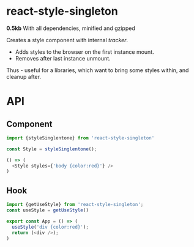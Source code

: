 react-style-singleton
====

__0.5kb__ With all dependencies, minified and gzipped


Creates a style component with internal _tracker_.

- Adds styles to the browser on the first instance mount.
- Removes after last instance unmount.

Thus - useful for a libraries, which want to bring some styles within, and cleanup after.

# API

## Component

```js
import {styleSinglentone} from 'react-style-singleton'

const Style = styleSinglentone();

() => (
  <Style styles={'body {color:red}'} />
)
```

## Hook

```js
import {getUseStyle} from 'react-style-singleton';
const useStyle = getUseStyle()

export const App = () => (
  useStyle('div {color:red}');
  return (<div />);
)
```
